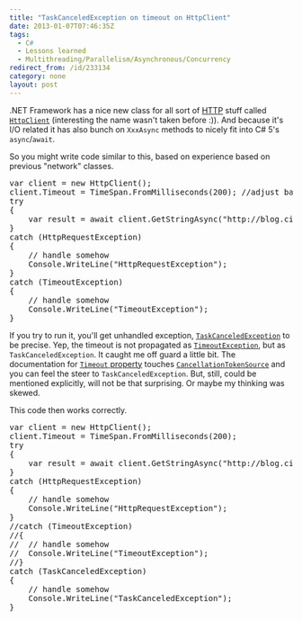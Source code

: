 ```yaml
---
title: "TaskCanceledException on timeout on HttpClient"
date: 2013-01-07T07:46:35Z
tags:
  - C#
  - Lessons learned
  - Multithreading/Parallelism/Asynchronous/Concurrency
redirect_from: /id/233134
category: none
layout: post
---
```

.NET Framework has a nice new class for all sort of [HTTP][1] stuff called [`HttpClient`][2] (interesting the name wasn't taken before :)). And because it's I/O related it has also bunch on `XxxAsync` methods to nicely fit into C# 5's `async`/`await`.

<!-- excerpt -->

So you might write code similar to this, based on experience based on previous "network" classes.

<pre class="brush:csharp">
var client = new HttpClient();
client.Timeout = TimeSpan.FromMilliseconds(200); //adjust based on your network
try
{
	var result = await client.GetStringAsync("http://blog.cincura.net/");
}
catch (HttpRequestException)
{
	// handle somehow
	Console.WriteLine("HttpRequestException");
}
catch (TimeoutException)
{
	// handle somehow
	Console.WriteLine("TimeoutException");
}
</pre>

If you try to run it, you'll get unhandled exception, [`TaskCanceledException`][3] to be precise. Yep, the timeout is not propagated as [`TimeoutException`][4], but as `TaskCanceledException`. It caught me off guard a little bit. The documentation for [`Timeout` property][5] touches [`CancellationTokenSource`][6] and you can feel the steer to `TaskCanceledException`. But, still, could be mentioned explicitly, will not be that surprising. Or maybe my thinking was skewed.

This code then works correctly.

<pre class="brush:csharp">
var client = new HttpClient();
client.Timeout = TimeSpan.FromMilliseconds(200);
try
{
	var result = await client.GetStringAsync("http://blog.cincura.net/");
}
catch (HttpRequestException)
{
	// handle somehow
	Console.WriteLine("HttpRequestException");
}
//catch (TimeoutException)
//{
//	// handle somehow
//	Console.WriteLine("TimeoutException");
//}
catch (TaskCanceledException)
{
	// handle somehow
	Console.WriteLine("TaskCanceledException");
}
</pre>

[1]: http://en.wikipedia.org/wiki/Hypertext_Transfer_Protocol
[2]: http://msdn.microsoft.com/en-us/library/system.net.http.httpclient.aspx
[3]: http://msdn.microsoft.com/en-us/library/system.threading.tasks.taskcanceledexception.aspx
[4]: http://msdn.microsoft.com/en-us/library/system.timeoutexception.aspx
[5]: http://msdn.microsoft.com/en-us/library/system.net.http.httpclient.timeout.aspx
[6]: http://msdn.microsoft.com/en-us/library/system.threading.cancellationtokensource.aspx
